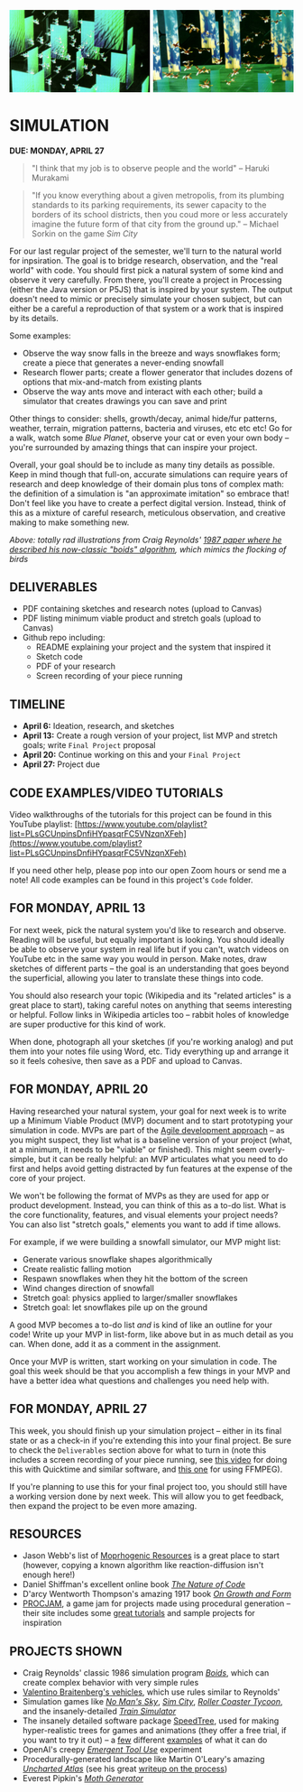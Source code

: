 ![Totally rad illustrations from Craig Reynolds' 1987 paper where he described his now-classic "boids" algorithm, which mimics the flocking of birds](https://raw.githubusercontent.com/jeffThompson/CreativeProgramming2/master/Images/Week10_Simulation/IllustrationFromCraigReynoldsOriginalBoidsPaper_1987.jpg)

# SIMULATION  
**DUE: MONDAY, APRIL 27**  

> "I think that my job is to observe people and the world" – Haruki Murakami  

> "If you know everything about a given metropolis, from its plumbing standards to its parking requirements, its sewer capacity to the borders of its school districts, then you coud more or less accurately imagine the future form of that city from the ground up." – Michael Sorkin on the game *Sim City*  

For our last regular project of the semester, we'll turn to the natural world for inpsiration. The goal is to bridge research, observation, and the "real world" with code. You should first pick a natural system of some kind and observe it very carefully. From there, you'll create a project in Processing (either the Java version or P5JS) that is inspired by your system. The output doesn't need to mimic or precisely simulate your chosen subject, but can either be a careful a reproduction of that system or a work that is inspired by its details.

Some examples:  
* Observe the way snow falls in the breeze and ways snowflakes form; create a piece that generates a never-ending snowfall  
* Research flower parts; create a flower generator that includes dozens of options that mix-and-match from existing plants  
* Observe the way ants move and interact with each other; build a simulator that creates drawings you can save and print  

Other things to consider: shells, growth/decay, animal hide/fur patterns, weather, terrain, migration patterns, bacteria and viruses, etc etc etc! Go for a walk, watch some *Blue Planet*, observe your cat or even your own body – you're surrounded by amazing things that can inspire your project.

Overall, your goal should be to include as many tiny details as possible. Keep in mind though that full-on, accurate simulations can require years of research and deep knowledge of their domain plus tons of complex math: the definition of a simulation is "an approximate imitation" so embrace that! Don't feel like you have to create a perfect digital version. Instead, think of this as a mixture of careful research, meticulous observation, and creative making to make something new.

*Above: totally rad illustrations from Craig Reynolds' [1987 paper where he described his now-classic "boids" algorithm](http://www.cs.toronto.edu/~dt/siggraph97-course/cwr87), which mimics the flocking of birds*


## DELIVERABLES  
* PDF containing sketches and research notes (upload to Canvas)  
* PDF listing minimum viable product and stretch goals (upload to Canvas)  
* Github repo including:  
	* README explaining your project and the system that inspired it  
	* Sketch code  
	* PDF of your research  
	* Screen recording of your piece running  
	

## TIMELINE  
* **April 6:** Ideation, research, and sketches  
* **April 13:** Create a rough version of your project, list MVP and stretch goals; write `Final Project` proposal  
* **April 20:** Continue working on this and your `Final Project`  
* **April 27:** Project due  


## CODE EXAMPLES/VIDEO TUTORIALS  
Video walkthroughs of the tutorials for this project can be found in this YouTube playlist: [https://www.youtube.com/playlist?list=PLsGCUnpinsDnfiHYpasqrFC5VNzqnXFeh](https://www.youtube.com/playlist?list=PLsGCUnpinsDnfiHYpasqrFC5VNzqnXFeh)

If you need other help, please pop into our open Zoom hours or send me a note! All code examples can be found in this project's `Code` folder.


## FOR MONDAY, APRIL 13  
For next week, pick the natural system you'd like to research and observe. Reading will be useful, but equally important is looking. You should ideally be able to observe your system in real life but if you can't, watch videos on YouTube etc in the same way you would in person. Make notes, draw sketches of different parts – the goal is an understanding that goes beyond the superficial, allowing you later to translate these things into code.

You should also research your topic (Wikipedia and its "related articles" is a great place to start), taking careful notes on anything that seems interesting or helpful. Follow links in Wikipedia articles too – rabbit holes of knowledge are super productive for this kind of work.

When done, photograph all your sketches (if you're working analog) and put them into your notes file using Word, etc. Tidy everything up and arrange it so it feels cohesive, then save as a PDF and upload to Canvas.


## FOR MONDAY, APRIL 20  
Having researched your natural system, your goal for next week is to write up a Minimum Viable Product (MVP) document and to start prototyping your simulation in code. MVPs are part of the [Agile development approach](https://en.wikipedia.org/wiki/Agile_software_development) – as you might suspect, they list what is a baseline version of your project (what, at a minimum, it needs to be "viable" or finished). This might seem overly-simple, but it can be really helpful: an MVP articulates what you need to do first and helps avoid getting distracted by fun features at the expense of the core of your project. 

We won't be following the format of MVPs as they are used for app or product development. Instead, you can think of this as a to-do list. What is the core functionality, features, and visual elements your project needs? You can also list "stretch goals," elements you want to add if time allows.

For example, if we were building a snowfall simulator, our MVP might list:

* Generate various snowflake shapes algorithmically  
* Create realistic falling motion  
* Respawn snowflakes when they hit the bottom of the screen  
* Wind changes direction of snowfall  
* Stretch goal: physics applied to larger/smaller snowflakes  
* Stretch goal: let snowflakes pile up on the ground  

A good MVP becomes a to-do list *and* is kind of like an outline for your code! Write up your MVP in list-form, like above but in as much detail as you can. When done, add it as a comment in the assignment.

Once your MVP is written, start working on your simulation in code. The goal this week should be that you accomplish a few things in your MVP and have a better idea what questions and challenges you need help with.


## FOR MONDAY, APRIL 27  
This week, you should finish up your simulation project – either in its final state or as a check-in if you're extending this into your final project. Be sure to check the `Deliverables` section above for what to turn in (note this includes a screen recording of your piece running, see [this video](https://www.youtube.com/watch?v=RMulAbsNF9I) for doing this with Quicktime and similar software, and [this one](https://www.youtube.com/watch?v=kQDuBzXbUq4) for using FFMPEG).

If you're planning to use this for your final project too, you should still have a working version done by next week. This will allow you to get feedback, then expand the project to be even more amazing.


## RESOURCES  
* Jason Webb's list of [Moprhogenic Resources](https://github.com/jasonwebb/morphogenesis-resources) is a great place to start (however, copying a known algorithm like reaction-diffusion isn't enough here!)  
* Daniel Shiffman's excellent online book [*The Nature of Code*](https://natureofcode.com/book/)  
* D'arcy Wentworth Thompson's amazing 1917 book [*On Growth and Form*](https://archive.org/details/ongrowthform1917thom)  
* [PROCJAM](http://www.procjam.com/), a game jam for projects made using procedural generation – their site includes some [great tutorials](http://www.procjam.com/tutorials/) and sample projects for inspiration  


## PROJECTS SHOWN  
* Craig Reynolds' classic 1986 simulation program [*Boids*](https://en.wikipedia.org/wiki/Boids), which can create complex behavior with very simple rules  
* [Valentino Braitenberg's vehicles](https://en.wikipedia.org/wiki/Braitenberg_vehicle), which use rules similar to Reynolds'  
* Simulation games like [*No Man's Sky*](https://www.youtube.com/watch?v=nLtmEjqzg7M), [*Sim City*](https://www.youtube.com/watch?v=wjxVci-fWj4), [*Roller Coaster Tycoon*](https://www.youtube.com/watch?v=qvHAdeOw3fI), and the insanely-detailed [*Train Simulator*](https://www.youtube.com/watch?v=_ygMfRLjDag)  
* The insanely detailed software package [SpeedTree](http://www.speedtree.com), used for making hyper-realistic trees for games and animations (they offer a free trial, if you want to try it out) – a [few](https://www.youtube.com/watch?v=rucfLNcDnPM) different [examples](https://www.youtube.com/watch?v=r18c7QlWLBQ) of what it can do  
* OpenAI's creepy [*Emergent Tool Use*](https://openai.com/blog/emergent-tool-use/) experiment  
* Procedurally-generated landscape like Martin O'Leary's amazing [*Uncharted Atlas*](https://twitter.com/unchartedatlas) (see his great [writeup on the process](http://mewo2.com/notes/terrain/))  
* Everest Pipkin's [*Moth Generator*](https://twitter.com/mothgenerator)  

